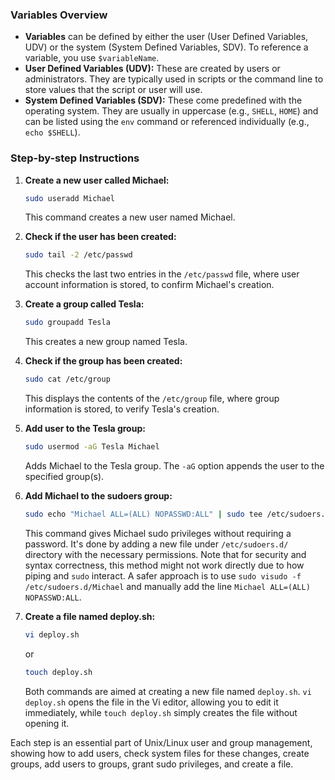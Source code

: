 ### Variables Overview
- **Variables** can be defined by either the user (User Defined Variables, UDV) or the system (System Defined Variables, SDV). To reference a variable, you use `$variableName`.
- **User Defined Variables (UDV):** These are created by users or administrators. They are typically used in scripts or the command line to store values that the script or user will use.
- **System Defined Variables (SDV):** These come predefined with the operating system. They are usually in uppercase (e.g., `SHELL`, `HOME`) and can be listed using the `env` command or referenced individually (e.g., `echo $SHELL`).

### Step-by-step Instructions

1. **Create a new user called Michael:**
   ```bash
   sudo useradd Michael
   ```
   This command creates a new user named Michael.

2. **Check if the user has been created:**
   ```bash
   sudo tail -2 /etc/passwd
   ```
   This checks the last two entries in the `/etc/passwd` file, where user account information is stored, to confirm Michael's creation.

3. **Create a group called Tesla:**
   ```bash
   sudo groupadd Tesla
   ```
   This creates a new group named Tesla.

4. **Check if the group has been created:**
   ```bash
   sudo cat /etc/group
   ```
   This displays the contents of the `/etc/group` file, where group information is stored, to verify Tesla's creation.

5. **Add user to the Tesla group:**
   ```bash
   sudo usermod -aG Tesla Michael
   ```
   Adds Michael to the Tesla group. The `-aG` option appends the user to the specified group(s).

6. **Add Michael to the sudoers group:**
   ```bash
   sudo echo "Michael ALL=(ALL) NOPASSWD:ALL" | sudo tee /etc/sudoers.d/Michael
   ```
   This command gives Michael sudo privileges without requiring a password. It's done by adding a new file under `/etc/sudoers.d/` directory with the necessary permissions. Note that for security and syntax correctness, this method might not work directly due to how piping and `sudo` interact. A safer approach is to use `sudo visudo -f /etc/sudoers.d/Michael` and manually add the line `Michael ALL=(ALL) NOPASSWD:ALL`.

7. **Create a file named deploy.sh:**
   ```bash
   vi deploy.sh
   ```
   or
   ```bash
   touch deploy.sh
   ```
   Both commands are aimed at creating a new file named `deploy.sh`. `vi deploy.sh` opens the file in the Vi editor, allowing you to edit it immediately, while `touch deploy.sh` simply creates the file without opening it.

Each step is an essential part of Unix/Linux user and group management, showing how to add users, check system files for these changes, create groups, add users to groups, grant sudo privileges, and create a file.